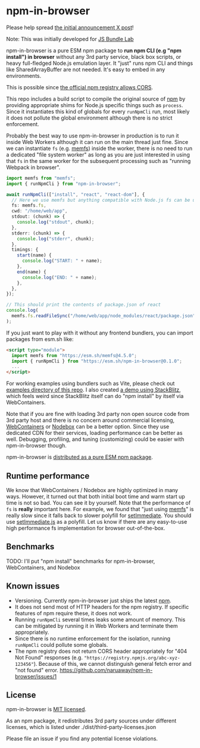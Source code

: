 # npm-in-browser

Please help spread [the initial announcement X post](https://x.com/naruaway/status/1706984800081605062)!

Note: This was initially developed for [JS Bundle Lab](https://js-bundle-lab.nry.app)

npm-in-browser is a pure ESM npm package to **run npm CLI (e.g "npm install") in browser** without any 3rd party service, black box scripts, or heavy full-fledged Node.js emulation layer.
It "just" runs npm CLI and things like SharedArrayBuffer are not needed. It's easy to embed in any environments.

This is possible since [the official npm registry allows CORS](https://github.com/npm/feedback/discussions/117).

This repo includes a build script to compile the original source of [npm](https://github.com/npm/cli) by providing appropriate shims for Node.js specific things such as `process`. Since it instantiates this kind of globals for every `runNpmCli` run, most likely it does not pollute the global environment although there is no strict enforcement.

Probably the best way to use npm-in-browser in production is to run it inside Web Workers although it can run on the main thread just fine. Since we can instantiate `fs` (e.g. [memfs](https://github.com/streamich/memfs)) inside the worker, there is no need to run a dedicated "file system worker" as long as you are just interested in using that `fs` in the same worker for the subsequent processing such as "running Webpack in browser".

```typescript
import memfs from "memfs";
import { runNpmCli } from "npm-in-browser";

await runNpmCli(["install", "react", "react-dom"], {
  // Here we use memfs but anything compatible with Node.js fs can be used
  fs: memfs.fs,
  cwd: "/home/web/app",
  stdout: (chunk) => {
    console.log("stdout", chunk);
  },
  stderr: (chunk) => {
    console.log("stderr", chunk);
  },
  timings: {
    start(name) {
      console.log("START: " + name);
    },
    end(name) {
      console.log("END: " + name);
    },
  },
});

// This should print the contents of package.json of react
console.log(
  memfs.fs.readFileSync("/home/web/app/node_modules/react/package.json"),
);
```

If you just want to play with it without any frontend bundlers, you can import packages from esm.sh like:

```html
<script type="module">
  import memfs from "https://esm.sh/memfs@4.5.0";
  import { runNpmCli } from "https://esm.sh/npm-in-browser@0.1.0";
  ...
</script>
```

For working examples using bundlers such as Vite, please check out [examples directory of this repo](examples). I also created [a demo using StackBlitz](https://stackblitz.com/edit/npm-in-browser-demo?file=src%2Fmain.tsx), which feels weird since StackBlitz itself can do "npm install" by itself via WebContainers.

Note that if you are fine with loading 3rd party non open source code from 3rd party host and there is no concern around commercial licensing, [WebContainers](https://webcontainers.io/) or [Nodebox](https://sandpack.codesandbox.io/docs/advanced-usage/nodebox) can be a better option. Since they use dedicated CDN for their services, loading performance can be better as well. Debugging, profiling, and tuning (customizing) could be easier with npm-in-browser though.

npm-in-browser is [distributed as a pure ESM npm package](https://www.npmjs.com/package/npm-in-browser).

## Runtime performance

We know that WebContainers / Nodebox are highly optimized in many ways. However, it turned out that both initial boot time and warm start up time is not so bad. You can see it by yourself.
Note that the performance of `fs` is **really** important here. For example, we found that "just using [memfs](https://github.com/streamich/memfs)" is really slow since it falls back to slower polyfill for [setImmediate](https://developer.mozilla.org/en-US/docs/Web/API/Window/setImmediate). You should use [setImmediate.js](https://github.com/YuzuJS/setImmediate) as a polyfill. Let us know if there are any easy-to-use high performance fs implementation for browser out-of-the-box.

## Benchmarks

TODO: I'll put "npm install" benchmarks for npm-in-browser, WebContainers, and Nodebox

## Known issues

- Versioning. Currently npm-in-browser just ships the latest [npm](https://www.npmjs.com/package/npm).
- It does not send most of HTTP headers for the npm registry. If specific features of npm require these, it does not work.
- Running `runNpmCli` several times leaks some amount of memory. This can be mitigated by running it in Web Workers and terminate them appropriately.
- Since there is no runtime enforcement for the isolation, running `runNpmCli` could pollute some globals.
- The npm registry does not return CORS header appropriately for "404 Not Found" responses (e.g. `"https://registry.npmjs.org/abc-xyz-123456"`). Because of this, we cannot distinguish general fetch error and "not found" error. https://github.com/naruaway/npm-in-browser/issues/1

## License

npm-in-browser is [MIT licensed](./LICENSE).

As an npm package, it redistributes 3rd party sources under different licenses, which is listed under ./dist/third-party-licenses.json

Please file an issue if you find any potential license violations.
